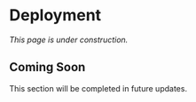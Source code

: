 # Deployment

*This page is under construction.*

## Coming Soon

This section will be completed in future updates.
